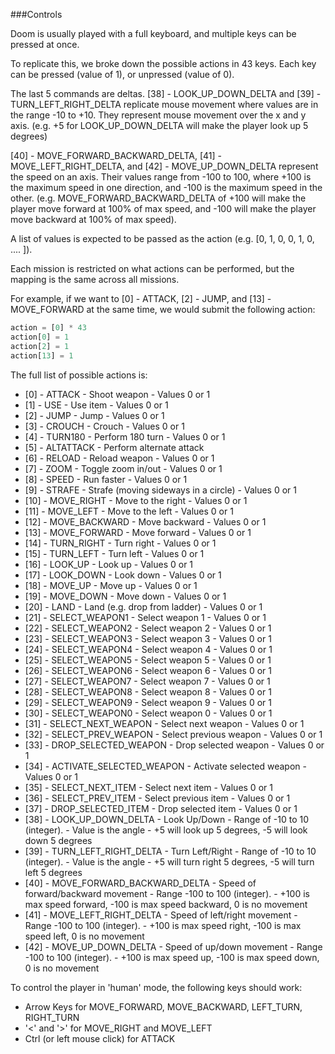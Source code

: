 ###Controls

Doom is usually played with a full keyboard, and multiple keys can be pressed at once.

To replicate this, we broke down the possible actions in 43 keys. Each key can be pressed (value of 1), or unpressed (value of 0).

The last 5 commands are deltas. [38] - LOOK_UP_DOWN_DELTA and [39] - TURN_LEFT_RIGHT_DELTA replicate mouse movement where values are in the
range -10 to +10. They represent mouse movement over the x and y axis. (e.g. +5 for LOOK_UP_DOWN_DELTA will make the player look up 5 degrees)

[40] - MOVE_FORWARD_BACKWARD_DELTA, [41] - MOVE_LEFT_RIGHT_DELTA, and [42] - MOVE_UP_DOWN_DELTA represent the speed on an axis.
Their values range from -100 to 100, where +100 is the maximum speed in one direction, and -100 is the maximum speed in the other.
(e.g. MOVE_FORWARD_BACKWARD_DELTA of +100 will make the player move forward at 100% of max speed, and -100 will make the player
move backward at 100% of max speed).

A list of values is expected to be passed as the action (e.g. [0, 1, 0, 0, 1, 0, .... ]).

Each mission is restricted on what actions can be performed, but the mapping is the same across all missions.

For example, if we want to [0] - ATTACK, [2] - JUMP, and [13] - MOVE_FORWARD at the same time, we would submit the following action:

```python
action = [0] * 43
action[0] = 1
action[2] = 1
action[13] = 1
```

The full list of possible actions is:

* [0]  - ATTACK                           - Shoot weapon - Values 0 or 1
* [1]  - USE                              - Use item - Values 0 or 1
* [2]  - JUMP                             - Jump - Values 0 or 1
* [3]  - CROUCH                           - Crouch - Values 0 or 1
* [4]  - TURN180                          - Perform 180 turn - Values 0 or 1
* [5] -  ALTATTACK                       - Perform alternate attack
* [6]  - RELOAD                           - Reload weapon - Values 0 or 1
* [7]  - ZOOM                             - Toggle zoom in/out - Values 0 or 1
* [8]  - SPEED                            - Run faster - Values 0 or 1
* [9]  - STRAFE                           - Strafe (moving sideways in a circle) - Values 0 or 1
* [10] - MOVE_RIGHT                       - Move to the right - Values 0 or 1
* [11] - MOVE_LEFT                        - Move to the left - Values 0 or 1
* [12] - MOVE_BACKWARD                    - Move backward - Values 0 or 1
* [13] - MOVE_FORWARD                     - Move forward - Values 0 or 1
* [14] - TURN_RIGHT                       - Turn right - Values 0 or 1
* [15] - TURN_LEFT                        - Turn left - Values 0 or 1
* [16] - LOOK_UP                          - Look up - Values 0 or 1
* [17] - LOOK_DOWN                        - Look down - Values 0 or 1
* [18] - MOVE_UP                          - Move up - Values 0 or 1
* [19] - MOVE_DOWN                        - Move down - Values 0 or 1
* [20] - LAND                             - Land (e.g. drop from ladder) - Values 0 or 1
* [21] - SELECT_WEAPON1                   - Select weapon 1 - Values 0 or 1
* [22] - SELECT_WEAPON2                   - Select weapon 2 - Values 0 or 1
* [23] - SELECT_WEAPON3                   - Select weapon 3 - Values 0 or 1
* [24] - SELECT_WEAPON4                   - Select weapon 4 - Values 0 or 1
* [25] - SELECT_WEAPON5                   - Select weapon 5 - Values 0 or 1
* [26] - SELECT_WEAPON6                   - Select weapon 6 - Values 0 or 1
* [27] - SELECT_WEAPON7                   - Select weapon 7 - Values 0 or 1
* [28] - SELECT_WEAPON8                   - Select weapon 8 - Values 0 or 1
* [29] - SELECT_WEAPON9                   - Select weapon 9 - Values 0 or 1
* [30] - SELECT_WEAPON0                   - Select weapon 0 - Values 0 or 1
* [31] - SELECT_NEXT_WEAPON               - Select next weapon - Values 0 or 1
* [32] - SELECT_PREV_WEAPON               - Select previous weapon - Values 0 or 1
* [33] - DROP_SELECTED_WEAPON             - Drop selected weapon - Values 0 or 1
* [34] - ACTIVATE_SELECTED_WEAPON         - Activate selected weapon - Values 0 or 1
* [35] - SELECT_NEXT_ITEM                 - Select next item - Values 0 or 1
* [36] - SELECT_PREV_ITEM                 - Select previous item - Values 0 or 1
* [37] - DROP_SELECTED_ITEM               - Drop selected item - Values 0 or 1
* [38] - LOOK_UP_DOWN_DELTA               - Look Up/Down - Range of -10 to 10 (integer).
                                          - Value is the angle - +5 will look up 5 degrees, -5 will look down 5 degrees
* [39] - TURN_LEFT_RIGHT_DELTA            - Turn Left/Right - Range of -10 to 10 (integer).
                                          - Value is the angle - +5 will turn right 5 degrees, -5 will turn left 5 degrees
* [40] - MOVE_FORWARD_BACKWARD_DELTA      - Speed of forward/backward movement - Range -100 to 100 (integer).
                                          - +100 is max speed forward, -100 is max speed backward, 0 is no movement
* [41] - MOVE_LEFT_RIGHT_DELTA            - Speed of left/right movement - Range -100 to 100 (integer).
                                          - +100 is max speed right, -100 is max speed left, 0 is no movement
* [42] - MOVE_UP_DOWN_DELTA               - Speed of up/down movement - Range -100 to 100 (integer).
                                          - +100 is max speed up, -100 is max speed down, 0 is no movement

To control the player in 'human' mode, the following keys should work:

* Arrow Keys for MOVE_FORWARD, MOVE_BACKWARD, LEFT_TURN, RIGHT_TURN
* '<' and '>' for MOVE_RIGHT and MOVE_LEFT
* Ctrl (or left mouse click) for ATTACK

